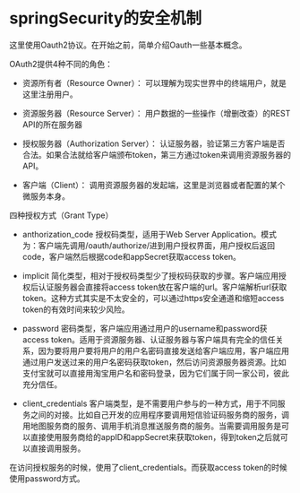 # springSecurity的安全机制

这里使用Oauth2协议。在开始之前，简单介绍Oauth一些基本概念。

OAuth2提供4种不同的角色：

* 资源所有者（Resource Owner）： 可以理解为现实世界中的终端用户，就是这里注册用户。

* 资源服务器（Resource Server）： 用户数据的一些操作（增删改查）的REST API的所在服务器

* 授权服务器（Authorization Server）： 认证服务器，验证第三方客户端是否合法。如果合法就给客户端颁布token，第三方通过token来调用资源服务器的API。

* 客户端（Client）： 调用资源服务器的发起端，这里是浏览器或者配置的某个微服务本身。

四种授权方式（Grant Type）

* anthorization_code
授权码类型，适用于Web Server Application。模式为：客户端先调用/oauth/authorize/进到用户授权界面，用户授权后返回code，客户端然后根据code和appSecret获取access token。

* implicit
简化类型，相对于授权码类型少了授权码获取的步骤。客户端应用授权后认证服务器会直接将access token放在客户端的url。客户端解析url获取token。这种方式其实是不太安全的，可以通过https安全通道和缩短access token的有效时间来较少风险。

* password
密码类型，客户端应用通过用户的username和password获access token。适用于资源服务器、认证服务器与客户端具有完全的信任关系，因为要将用户要将用户的用户名密码直接发送给客户端应用，客户端应用通过用户发送过来的用户名密码获取token，然后访问资源服务器资源。比如支付宝就可以直接用淘宝用户名和密码登录，因为它们属于同一家公司，彼此充分信任。

* client_credentials
客户端类型，是不需要用户参与的一种方式，用于不同服务之间的对接。比如自己开发的应用程序要调用短信验证码服务商的服务，调用地图服务商的服务、调用手机消息推送服务商的服务。当需要调用服务是可以直接使用服务商给的appID和appSecret来获取token，得到token之后就可以直接调用服务。

在访问授权服务的时候，使用了client_credentials。而获取access token的时候使用password方式。